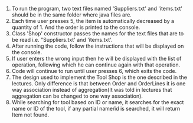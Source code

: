 1. To run the program, two text files named 'Suppliers.txt' and 'items.txt' should be in the same folder where java files are.
2. Each time user presses 5, the item is automatically decreased by a quantity of 1. And the order is printed to the console.
3. Class 'Shop' constructor passes the names for the text files that are to be read i.e. "Suppliers.txt' and 'items.txt'.
4. After running the code, follow the instructions that will be displayed on the console.
5. If user enters the wrong input then he will be displayed with the list of operation, following which he can continue again with that operation. 
6. Code will continue to run until user presses 6, which exits the code.
7. The design used to implement the Tool Shop is the one described in the lectures. Only difference is that between Order and OrderLines it is one way association instead of aggregation(It was told in lectures that aggregation can be changed to one way association).
8. While searching for tool based on ID or name, it searches for the exact name or ID of the tool, if any partial name/id is searched, it will return Item not found.

 
